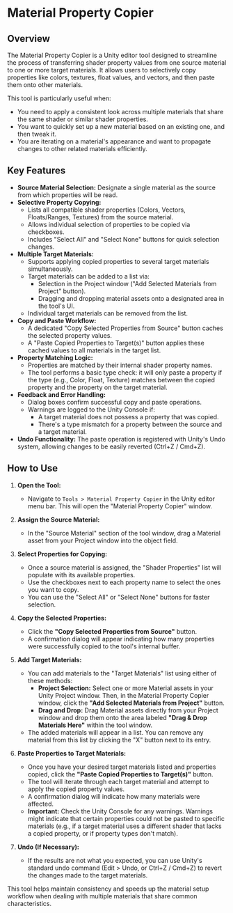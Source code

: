 # Material Property Copier

## Overview

The Material Property Copier is a Unity editor tool designed to streamline the process of transferring shader property values from one source material to one or more target materials. It allows users to selectively copy properties like colors, textures, float values, and vectors, and then paste them onto other materials.

This tool is particularly useful when:
-   You need to apply a consistent look across multiple materials that share the same shader or similar shader properties.
-   You want to quickly set up a new material based on an existing one, and then tweak it.
-   You are iterating on a material's appearance and want to propagate changes to other related materials efficiently.

## Key Features

-   **Source Material Selection:** Designate a single material as the source from which properties will be read.
-   **Selective Property Copying:**
    -   Lists all compatible shader properties (Colors, Vectors, Floats/Ranges, Textures) from the source material.
    -   Allows individual selection of properties to be copied via checkboxes.
    -   Includes "Select All" and "Select None" buttons for quick selection changes.
-   **Multiple Target Materials:**
    -   Supports applying copied properties to several target materials simultaneously.
    -   Target materials can be added to a list via:
        -   Selection in the Project window ("Add Selected Materials from Project" button).
        -   Dragging and dropping material assets onto a designated area in the tool's UI.
    -   Individual target materials can be removed from the list.
-   **Copy and Paste Workflow:**
    -   A dedicated "Copy Selected Properties from Source" button caches the selected property values.
    -   A "Paste Copied Properties to Target(s)" button applies these cached values to all materials in the target list.
-   **Property Matching Logic:**
    -   Properties are matched by their internal shader property names.
    -   The tool performs a basic type check: it will only paste a property if the type (e.g., Color, Float, Texture) matches between the copied property and the property on the target material.
-   **Feedback and Error Handling:**
    -   Dialog boxes confirm successful copy and paste operations.
    -   Warnings are logged to the Unity Console if:
        -   A target material does not possess a property that was copied.
        -   There's a type mismatch for a property between the source and a target material.
-   **Undo Functionality:** The paste operation is registered with Unity's Undo system, allowing changes to be easily reverted (Ctrl+Z / Cmd+Z).

## How to Use

1.  **Open the Tool:**
    *   Navigate to `Tools > Material Property Copier` in the Unity editor menu bar. This will open the "Material Property Copier" window.

2.  **Assign the Source Material:**
    *   In the "Source Material" section of the tool window, drag a Material asset from your Project window into the object field.

3.  **Select Properties for Copying:**
    *   Once a source material is assigned, the "Shader Properties" list will populate with its available properties.
    *   Use the checkboxes next to each property name to select the ones you want to copy.
    *   You can use the "Select All" or "Select None" buttons for faster selection.

4.  **Copy the Selected Properties:**
    *   Click the **"Copy Selected Properties from Source"** button.
    *   A confirmation dialog will appear indicating how many properties were successfully copied to the tool's internal buffer.

5.  **Add Target Materials:**
    *   You can add materials to the "Target Materials" list using either of these methods:
        *   **Project Selection:** Select one or more Material assets in your Unity Project window. Then, in the Material Property Copier window, click the **"Add Selected Materials from Project"** button.
        *   **Drag and Drop:** Drag Material assets directly from your Project window and drop them onto the area labeled **"Drag & Drop Materials Here"** within the tool window.
    *   The added materials will appear in a list. You can remove any material from this list by clicking the "X" button next to its entry.

6.  **Paste Properties to Target Materials:**
    *   Once you have your desired target materials listed and properties copied, click the **"Paste Copied Properties to Target(s)"** button.
    *   The tool will iterate through each target material and attempt to apply the copied property values.
    *   A confirmation dialog will indicate how many materials were affected.
    *   **Important:** Check the Unity Console for any warnings. Warnings might indicate that certain properties could not be pasted to specific materials (e.g., if a target material uses a different shader that lacks a copied property, or if property types don't match).

7.  **Undo (If Necessary):**
    *   If the results are not what you expected, you can use Unity's standard undo command (Edit > Undo, or Ctrl+Z / Cmd+Z) to revert the changes made to the target materials.

This tool helps maintain consistency and speeds up the material setup workflow when dealing with multiple materials that share common characteristics.
